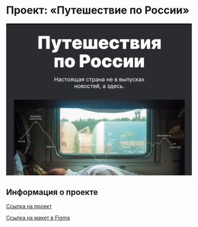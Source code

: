 <h1>Проект: «Путешествие по России»</h1>

<img src="https://github.com/NikitaPopovA/russian-travel/blob/main/images/russia-avatar.png" alt="Россия Аватар">

<h2>Информация о проекте</h2>

<a href="https://github.com/NikitaPopovA/russian-travel" target="_blank">Ссылка на проект</a>

<a href="https://www.figma.com/file/5S2WSbEFL6awjVWJ0NWL8Q/Sprint-3_-Russia-_-desktop-mobile?node-id=28503%3A0" target="_blank">Ссылка на макет в Figma</a>
